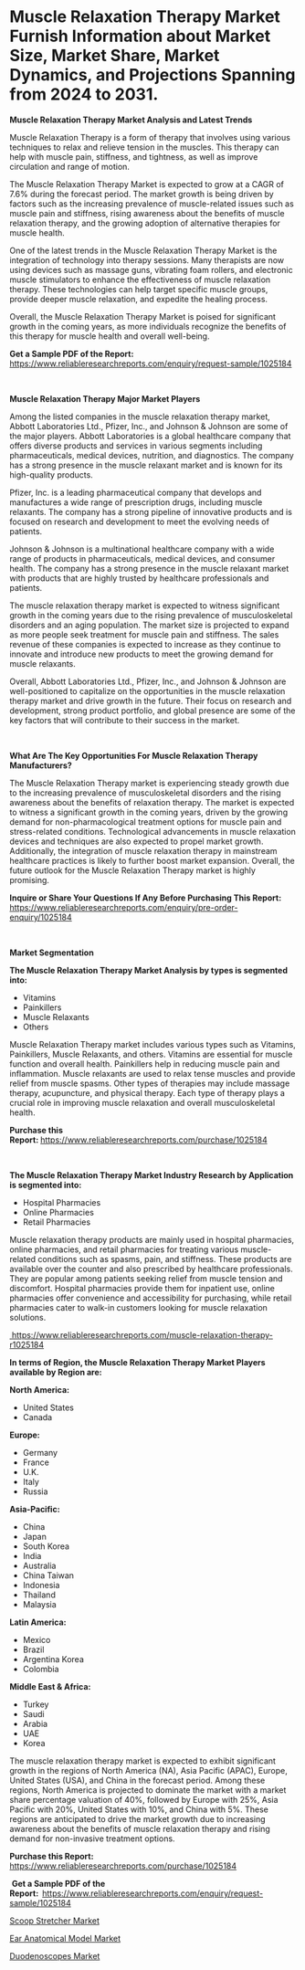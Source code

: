 <p><h1>Muscle Relaxation Therapy Market Furnish Information about Market Size, Market Share, Market Dynamics, and Projections Spanning from 2024 to 2031.</h1></p><p><strong>Muscle Relaxation Therapy Market Analysis and Latest Trends</strong></p>
<p><p>Muscle Relaxation Therapy is a form of therapy that involves using various techniques to relax and relieve tension in the muscles. This therapy can help with muscle pain, stiffness, and tightness, as well as improve circulation and range of motion.</p><p>The Muscle Relaxation Therapy Market is expected to grow at a CAGR of 7.6% during the forecast period. The market growth is being driven by factors such as the increasing prevalence of muscle-related issues such as muscle pain and stiffness, rising awareness about the benefits of muscle relaxation therapy, and the growing adoption of alternative therapies for muscle health.</p><p>One of the latest trends in the Muscle Relaxation Therapy Market is the integration of technology into therapy sessions. Many therapists are now using devices such as massage guns, vibrating foam rollers, and electronic muscle stimulators to enhance the effectiveness of muscle relaxation therapy. These technologies can help target specific muscle groups, provide deeper muscle relaxation, and expedite the healing process.</p><p>Overall, the Muscle Relaxation Therapy Market is poised for significant growth in the coming years, as more individuals recognize the benefits of this therapy for muscle health and overall well-being.</p></p>
<p><strong>Get a Sample PDF of the Report:&nbsp;</strong> <a href="https://www.reliableresearchreports.com/enquiry/request-sample/1025184">https://www.reliableresearchreports.com/enquiry/request-sample/1025184</a></p>
<p>&nbsp;</p>
<p><strong>Muscle Relaxation Therapy Major Market Players</strong></p>
<p><p>Among the listed companies in the muscle relaxation therapy market, Abbott Laboratories Ltd., Pfizer, Inc., and Johnson & Johnson are some of the major players. Abbott Laboratories is a global healthcare company that offers diverse products and services in various segments including pharmaceuticals, medical devices, nutrition, and diagnostics. The company has a strong presence in the muscle relaxant market and is known for its high-quality products.</p><p>Pfizer, Inc. is a leading pharmaceutical company that develops and manufactures a wide range of prescription drugs, including muscle relaxants. The company has a strong pipeline of innovative products and is focused on research and development to meet the evolving needs of patients.</p><p>Johnson & Johnson is a multinational healthcare company with a wide range of products in pharmaceuticals, medical devices, and consumer health. The company has a strong presence in the muscle relaxant market with products that are highly trusted by healthcare professionals and patients.</p><p>The muscle relaxation therapy market is expected to witness significant growth in the coming years due to the rising prevalence of musculoskeletal disorders and an aging population. The market size is projected to expand as more people seek treatment for muscle pain and stiffness. The sales revenue of these companies is expected to increase as they continue to innovate and introduce new products to meet the growing demand for muscle relaxants.</p><p>Overall, Abbott Laboratories Ltd., Pfizer, Inc., and Johnson & Johnson are well-positioned to capitalize on the opportunities in the muscle relaxation therapy market and drive growth in the future. Their focus on research and development, strong product portfolio, and global presence are some of the key factors that will contribute to their success in the market.</p></p>
<p>&nbsp;</p>
<p><strong>What Are The Key Opportunities For Muscle Relaxation Therapy Manufacturers?</strong></p>
<p><p>The Muscle Relaxation Therapy market is experiencing steady growth due to the increasing prevalence of musculoskeletal disorders and the rising awareness about the benefits of relaxation therapy. The market is expected to witness a significant growth in the coming years, driven by the growing demand for non-pharmacological treatment options for muscle pain and stress-related conditions. Technological advancements in muscle relaxation devices and techniques are also expected to propel market growth. Additionally, the integration of muscle relaxation therapy in mainstream healthcare practices is likely to further boost market expansion. Overall, the future outlook for the Muscle Relaxation Therapy market is highly promising.</p></p>
<p><strong>Inquire or Share Your Questions If Any Before Purchasing This Report:</strong> <a href="https://www.reliableresearchreports.com/enquiry/pre-order-enquiry/1025184">https://www.reliableresearchreports.com/enquiry/pre-order-enquiry/1025184</a></p>
<p>&nbsp;</p>
<p><strong>Market Segmentation</strong></p>
<p><strong>The Muscle Relaxation Therapy Market Analysis by types is segmented into:</strong></p>
<p><ul><li>Vitamins</li><li>Painkillers</li><li>Muscle Relaxants</li><li>Others</li></ul></p>
<p><p>Muscle Relaxation Therapy market includes various types such as Vitamins, Painkillers, Muscle Relaxants, and others. Vitamins are essential for muscle function and overall health. Painkillers help in reducing muscle pain and inflammation. Muscle relaxants are used to relax tense muscles and provide relief from muscle spasms. Other types of therapies may include massage therapy, acupuncture, and physical therapy. Each type of therapy plays a crucial role in improving muscle relaxation and overall musculoskeletal health.</p></p>
<p><strong>Purchase this Report:&nbsp;</strong><a href="https://www.reliableresearchreports.com/purchase/1025184">https://www.reliableresearchreports.com/purchase/1025184</a></p>
<p>&nbsp;</p>
<p><strong>The Muscle Relaxation Therapy Market Industry Research by Application is segmented into:</strong></p>
<p><ul><li>Hospital Pharmacies</li><li>Online Pharmacies</li><li>Retail Pharmacies</li></ul></p>
<p><p>Muscle relaxation therapy products are mainly used in hospital pharmacies, online pharmacies, and retail pharmacies for treating various muscle-related conditions such as spasms, pain, and stiffness. These products are available over the counter and also prescribed by healthcare professionals. They are popular among patients seeking relief from muscle tension and discomfort. Hospital pharmacies provide them for inpatient use, online pharmacies offer convenience and accessibility for purchasing, while retail pharmacies cater to walk-in customers looking for muscle relaxation solutions.</p></p>
<p><a href="https://www.reliableresearchreports.com/muscle-relaxation-therapy-r1025184">&nbsp;https://www.reliableresearchreports.com/muscle-relaxation-therapy-r1025184</a></p>
<p><strong>In terms of Region, the Muscle Relaxation Therapy Market Players available by Region are:</strong></p>
<p>
    <p> <strong> North America: </strong>
        <ul>
            <li>United States</li>
            <li>Canada</li>
        </ul>
        </p> 
    <p> <strong> Europe: </strong>
        <ul>
            <li>Germany</li>
            <li>France</li>
            <li>U.K.</li>
            <li>Italy</li>
            <li>Russia</li>
        </ul>
        </p> 
    <p> <strong> Asia-Pacific: </strong>
        <ul>
            <li>China</li>
            <li>Japan</li>
            <li>South Korea</li>
            <li>India</li>
            <li>Australia</li>
            <li>China Taiwan</li>
            <li>Indonesia</li>
            <li>Thailand</li>
            <li>Malaysia</li>
        </ul>
        </p> 
    <p> <strong> Latin America: </strong>
        <ul>
            <li>Mexico</li>
            <li>Brazil</li>
            <li>Argentina Korea</li>
            <li>Colombia</li>
        </ul>
        </p> 
    <p> <strong> Middle East & Africa: </strong>
        <ul>
            <li>Turkey</li>
            <li>Saudi</li>
            <li>Arabia</li>
            <li>UAE</li>
            <li>Korea</li>
        </ul>
    </p>
    </p>
<p><p>The muscle relaxation therapy market is expected to exhibit significant growth in the regions of North America (NA), Asia Pacific (APAC), Europe, United States (USA), and China in the forecast period. Among these regions, North America is projected to dominate the market with a market share percentage valuation of 40%, followed by Europe with 25%, Asia Pacific with 20%, United States with 10%, and China with 5%. These regions are anticipated to drive the market growth due to increasing awareness about the benefits of muscle relaxation therapy and rising demand for non-invasive treatment options.</p></p>
<p><strong>Purchase this Report: </strong><a href="https://www.reliableresearchreports.com/purchase/1025184">https://www.reliableresearchreports.com/purchase/1025184</a></p>
<p>&nbsp;<strong>Get a Sample PDF of the Report:&nbsp;&nbsp;</strong><a href="https://www.reliableresearchreports.com/enquiry/request-sample/1025184">https://www.reliableresearchreports.com/enquiry/request-sample/1025184</a></p>
<p><strong></strong></p>
<p><p><a href="https://view.publitas.com/reportprime-1/scoop-stretcher-market-a-global-and-regional-analysis-focus-on-region-country-level-analysis-and-competitive-landscape-analysis-and-forecast-2024-2031/">Scoop Stretcher Market</a></p><p><a href="https://github.com/sowravmitra0/Market-Research-Report-List-1/blob/main/ear-anatomical-model-market.md">Ear Anatomical Model Market</a></p><p><a href="https://view.publitas.com/reportprime-1/duodenoscopes-market-size-share-analysis-growth-trends-forecasts-2024-2031/">Duodenoscopes Market</a></p></p>